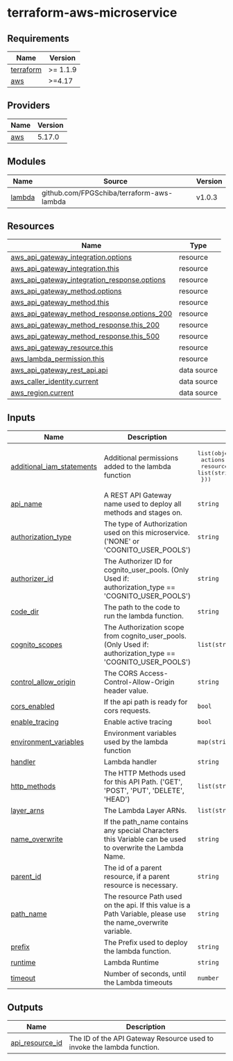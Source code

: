 # terraform-aws-microservice
<!-- BEGIN_TF_DOCS -->
## Requirements

| Name | Version |
|------|---------|
| <a name="requirement_terraform"></a> [terraform](#requirement\_terraform) | >= 1.1.9 |
| <a name="requirement_aws"></a> [aws](#requirement\_aws) | >=4.17 |

## Providers

| Name | Version |
|------|---------|
| <a name="provider_aws"></a> [aws](#provider\_aws) | 5.17.0 |

## Modules

| Name | Source | Version |
|------|--------|---------|
| <a name="module_lambda"></a> [lambda](#module\_lambda) | github.com/FPGSchiba/terraform-aws-lambda | v1.0.3 |

## Resources

| Name | Type |
|------|------|
| [aws_api_gateway_integration.options](https://registry.terraform.io/providers/hashicorp/aws/latest/docs/resources/api_gateway_integration) | resource |
| [aws_api_gateway_integration.this](https://registry.terraform.io/providers/hashicorp/aws/latest/docs/resources/api_gateway_integration) | resource |
| [aws_api_gateway_integration_response.options](https://registry.terraform.io/providers/hashicorp/aws/latest/docs/resources/api_gateway_integration_response) | resource |
| [aws_api_gateway_method.options](https://registry.terraform.io/providers/hashicorp/aws/latest/docs/resources/api_gateway_method) | resource |
| [aws_api_gateway_method.this](https://registry.terraform.io/providers/hashicorp/aws/latest/docs/resources/api_gateway_method) | resource |
| [aws_api_gateway_method_response.options_200](https://registry.terraform.io/providers/hashicorp/aws/latest/docs/resources/api_gateway_method_response) | resource |
| [aws_api_gateway_method_response.this_200](https://registry.terraform.io/providers/hashicorp/aws/latest/docs/resources/api_gateway_method_response) | resource |
| [aws_api_gateway_method_response.this_500](https://registry.terraform.io/providers/hashicorp/aws/latest/docs/resources/api_gateway_method_response) | resource |
| [aws_api_gateway_resource.this](https://registry.terraform.io/providers/hashicorp/aws/latest/docs/resources/api_gateway_resource) | resource |
| [aws_lambda_permission.this](https://registry.terraform.io/providers/hashicorp/aws/latest/docs/resources/lambda_permission) | resource |
| [aws_api_gateway_rest_api.api](https://registry.terraform.io/providers/hashicorp/aws/latest/docs/data-sources/api_gateway_rest_api) | data source |
| [aws_caller_identity.current](https://registry.terraform.io/providers/hashicorp/aws/latest/docs/data-sources/caller_identity) | data source |
| [aws_region.current](https://registry.terraform.io/providers/hashicorp/aws/latest/docs/data-sources/region) | data source |

## Inputs

| Name | Description | Type | Default | Required |
|------|-------------|------|---------|:--------:|
| <a name="input_additional_iam_statements"></a> [additional\_iam\_statements](#input\_additional\_iam\_statements) | Additional permissions added to the lambda function | <pre>list(object({<br>    actions   = list(string)<br>    resources = list(string)<br>  }))</pre> | `[]` | no |
| <a name="input_api_name"></a> [api\_name](#input\_api\_name) | A REST API Gateway name used to deploy all methods and stages on. | `string` | n/a | yes |
| <a name="input_authorization_type"></a> [authorization\_type](#input\_authorization\_type) | The type of Authorization used on this microservice. ('NONE' or 'COGNITO\_USER\_POOLS') | `string` | `"NONE"` | no |
| <a name="input_authorizer_id"></a> [authorizer\_id](#input\_authorizer\_id) | The Authorizer ID for cognito\_user\_pools. (Only Used if: authorization\_type == 'COGNITO\_USER\_POOLS') | `string` | `null` | no |
| <a name="input_code_dir"></a> [code\_dir](#input\_code\_dir) | The path to the code to run the lambda function. | `string` | n/a | yes |
| <a name="input_cognito_scopes"></a> [cognito\_scopes](#input\_cognito\_scopes) | The Authorization scope from cognito\_user\_pools. (Only Used if: authorization\_type == 'COGNITO\_USER\_POOLS') | `list(string)` | `null` | no |
| <a name="input_control_allow_origin"></a> [control\_allow\_origin](#input\_control\_allow\_origin) | The CORS Access-Control-Allow-Origin header value. | `string` | `"*"` | no |
| <a name="input_cors_enabled"></a> [cors\_enabled](#input\_cors\_enabled) | If the api path is ready for cors requests. | `bool` | n/a | yes |
| <a name="input_enable_tracing"></a> [enable\_tracing](#input\_enable\_tracing) | Enable active tracing | `bool` | `false` | no |
| <a name="input_environment_variables"></a> [environment\_variables](#input\_environment\_variables) | Environment variables used by the lambda function | `map(string)` | `{}` | no |
| <a name="input_handler"></a> [handler](#input\_handler) | Lambda handler | `string` | `"main.lambda_handler"` | no |
| <a name="input_http_methods"></a> [http\_methods](#input\_http\_methods) | The HTTP Methods used for this API Path. ('GET', 'POST', 'PUT', 'DELETE', 'HEAD') | `list(string)` | n/a | yes |
| <a name="input_layer_arns"></a> [layer\_arns](#input\_layer\_arns) | The Lambda Layer ARNs. | `list(string)` | `[]` | no |
| <a name="input_name_overwrite"></a> [name\_overwrite](#input\_name\_overwrite) | If the path\_name contains any special Characters this Variable can be used to overwrite the Lambda Name. | `string` | `null` | no |
| <a name="input_parent_id"></a> [parent\_id](#input\_parent\_id) | The id of a parent resource, if a parent resource is necessary. | `string` | `null` | no |
| <a name="input_path_name"></a> [path\_name](#input\_path\_name) | The resource Path used on the api. If this value is a Path Variable, please use the name\_overwrite variable. | `string` | n/a | yes |
| <a name="input_prefix"></a> [prefix](#input\_prefix) | The Prefix used to deploy the lambda function. | `string` | n/a | yes |
| <a name="input_runtime"></a> [runtime](#input\_runtime) | Lambda Runtime | `string` | `"python3.8"` | no |
| <a name="input_timeout"></a> [timeout](#input\_timeout) | Number of seconds, until the Lambda timeouts | `number` | `3` | no |

## Outputs

| Name | Description |
|------|-------------|
| <a name="output_api_resource_id"></a> [api\_resource\_id](#output\_api\_resource\_id) | The ID of the API Gateway Resource used to invoke the lambda function. |
<!-- END_TF_DOCS -->
